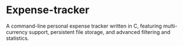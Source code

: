 # Expense-tracker
A command-line personal expense tracker written in C, featuring multi-currency support, persistent file storage, and advanced filtering and statistics.
